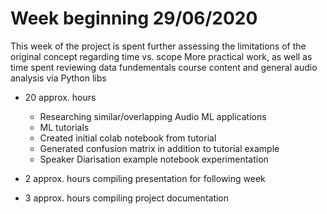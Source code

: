 # Week beginning 29/06/2020

This week of the project is spent further assessing the limitations of the original concept regarding time vs. scope
More practical work, as well as time spent reviewing data fundementals course content and general audio analysis via Python libs

- 20 approx. hours
	+ Researching similar/overlapping Audio ML applications
	+ ML tutorials
	+ Created initial colab notebook from tutorial
	+ Generated confusion matrix in addition to tutorial example
	+ Speaker Diarisation example notebook experimentation

- 2 approx. hours compiling presentation for following week

- 3 approx. hours compiling project documentation
